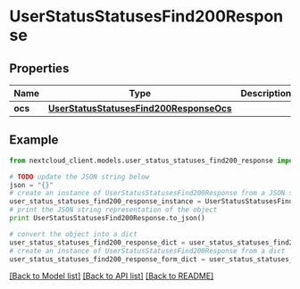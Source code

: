 # UserStatusStatusesFind200Response


## Properties
Name | Type | Description | Notes
------------ | ------------- | ------------- | -------------
**ocs** | [**UserStatusStatusesFind200ResponseOcs**](UserStatusStatusesFind200ResponseOcs.md) |  | 

## Example

```python
from nextcloud_client.models.user_status_statuses_find200_response import UserStatusStatusesFind200Response

# TODO update the JSON string below
json = "{}"
# create an instance of UserStatusStatusesFind200Response from a JSON string
user_status_statuses_find200_response_instance = UserStatusStatusesFind200Response.from_json(json)
# print the JSON string representation of the object
print UserStatusStatusesFind200Response.to_json()

# convert the object into a dict
user_status_statuses_find200_response_dict = user_status_statuses_find200_response_instance.to_dict()
# create an instance of UserStatusStatusesFind200Response from a dict
user_status_statuses_find200_response_form_dict = user_status_statuses_find200_response.from_dict(user_status_statuses_find200_response_dict)
```
[[Back to Model list]](../README.md#documentation-for-models) [[Back to API list]](../README.md#documentation-for-api-endpoints) [[Back to README]](../README.md)


